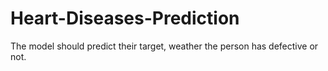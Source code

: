 # Heart-Diseases-Prediction
The model should predict their target, weather the person has defective or not. 
